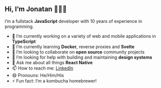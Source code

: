## Hi, I’m Jonatan 👨🏼‍💻

I’m a fullstack **JavaScript** developer with 10 years of experience in programming.

- 🔭 I’m currently working on a variety of web and mobile applications in **TypeScript**
- 🌱 I’m currently learning **Docker**, reverse proxies and **Svelte**
- 👯 I’m looking to collaborate on **open source** community projects
- 🤔 I’m looking for help with building and maintaining **design systems**
- 💬 Ask me about all things **React Native** 
- 📫 How to reach me: [LinkedIn](https://www.linkedin.com/in/jonatanpettersson)
- 😄 Pronouns: He/Him/His
- ⚡ Fun fact: I’m a kombucha homebrewer!
